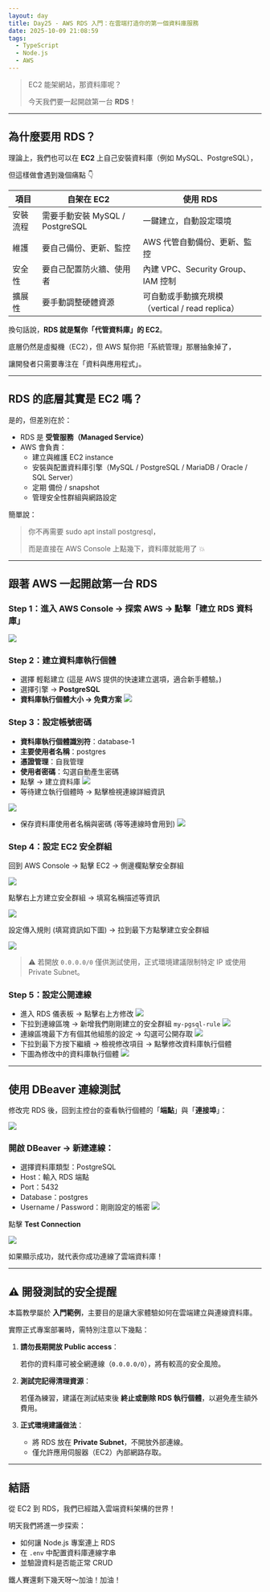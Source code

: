 ```yaml
---
layout: day
title: Day25 - AWS RDS 入門：在雲端打造你的第一個資料庫服務
date: 2025-10-09 21:08:59
tags:
  - TypeScript
  - Node.js
  - AWS
---
```


> EC2 能架網站，那資料庫呢？
>
> 今天我們要一起開啟第一台 **RDS**！

---

## 為什麼要用 RDS？

理論上，我們也可以在 **EC2** 上自己安裝資料庫（例如 MySQL、PostgreSQL），

但這樣做會遇到幾個痛點 👇

<!-- more -->

| 項目     | 自架在 EC2                      | 使用 RDS                                        |
| -------- | ------------------------------- | ----------------------------------------------- |
| 安裝流程 | 需要手動安裝 MySQL / PostgreSQL | 一鍵建立，自動設定環境                          |
| 維護     | 要自己備份、更新、監控          | AWS 代管自動備份、更新、監控                    |
| 安全性   | 要自己配置防火牆、使用者        | 內建 VPC、Security Group、IAM 控制              |
| 擴展性   | 要手動調整硬體資源              | 可自動或手動擴充規模（vertical / read replica） |

換句話說，**RDS 就是幫你「代管資料庫」的 EC2**。

底層仍然是虛擬機（EC2），但 AWS 幫你把「系統管理」那層抽象掉了，

讓開發者只需要專注在「資料與應用程式」。

---

## RDS 的底層其實是 EC2 嗎？

是的，但差別在於：

- RDS 是 **受管服務（Managed Service）**
- AWS 會負責：
  - 建立與維護 EC2 instance
  - 安裝與配置資料庫引擎（MySQL / PostgreSQL / MariaDB / Oracle / SQL Server）
  - 定期 備份 / snapshot
  - 管理安全性群組與網路設定

簡單說：

> 你不再需要 sudo apt install postgresql，
>
> 而是直接在 AWS Console 上點幾下，資料庫就能用了 💥

---

## 跟著 AWS 一起開啟第一台 RDS

### Step 1：進入 AWS Console → 探索 AWS → 點擊「建立 RDS 資料庫」

![](https://github.com/ArvinYang1925/iThome-2025/blob/main/images/Day25-RDS-Intro/1-start-rds.png?raw=true)

### Step 2：建立資料庫執行個體

- 選擇 輕鬆建立 (這是 AWS 提供的快速建立選項，適合新手體驗。)
- 選擇引擎 → **PostgreSQL**
- **資料庫執行個體大小 → 免費方案**
  ![](https://github.com/ArvinYang1925/iThome-2025/blob/main/images/Day25-RDS-Intro/2-rds-info.png?raw=true)

### Step 3：設定帳號密碼

- **資料庫執行個體識別符**：database-1
- **主要使用者名稱**：postgres
- **憑證管理**：自我管理
- **使用者密碼**：勾選自動產生密碼
- 點擊 → 建立資料庫
  ![](https://github.com/ArvinYang1925/iThome-2025/blob/main/images/Day25-RDS-Intro/3-rds-account.png?raw=true)
- 等待建立執行個體時 → 點擊檢視連線詳細資訊

![](https://github.com/ArvinYang1925/iThome-2025/blob/main/images/Day25-RDS-Intro/4-rds-conn.png?raw=true)

- 保存資料庫使用者名稱與密碼 (等等連線時會用到)
  ![](https://github.com/ArvinYang1925/iThome-2025/blob/main/images/Day25-RDS-Intro/5-rds-conn-info.png?raw=true)

### Step 4：設定 EC2 安全群組

回到 AWS Console → 點擊 EC2 → 側邊欄點擊安全群組

![](https://github.com/ArvinYang1925/iThome-2025/blob/main/images/Day25-RDS-Intro/6-ec2-sg.png?raw=true)

點擊右上方建立安全群組 → 填寫名稱描述等資訊

![](https://github.com/ArvinYang1925/iThome-2025/blob/main/images/Day25-RDS-Intro/7-create-sg.png?raw=true)

設定傳入規則 (填寫資訊如下圖) → 拉到最下方點擊建立安全群組

![](https://github.com/ArvinYang1925/iThome-2025/blob/main/images/Day25-RDS-Intro/8-sg-in-rule.png?raw=true)

> ⚠️ 若開放 `0.0.0.0/0` 僅供測試使用，正式環境建議限制特定 IP 或使用 Private Subnet。

### Step 5：設定公開連線

- 進入 RDS 儀表板 → 點擊右上方修改
  ![](https://github.com/ArvinYang1925/iThome-2025/blob/main/images/Day25-RDS-Intro/9-edit-rds.png?raw=true)
- 下拉到連線區塊 → 新增我們剛剛建立的安全群組 `my-pgsql-rule`
  ![](https://github.com/ArvinYang1925/iThome-2025/blob/main/images/Day25-RDS-Intro/10-add-sg.png?raw=true)
- 連線區塊最下方有個其他組態的設定 → 勾選可公開存取
  ![](https://github.com/ArvinYang1925/iThome-2025/blob/main/images/Day25-RDS-Intro/11-public-access.png?raw=true)
- 下拉到最下方按下繼續 → 檢視修改項目 → 點擊修改資料庫執行個體
- 下圖為修改中的資料庫執行個體
  ![](https://github.com/ArvinYang1925/iThome-2025/blob/main/images/Day25-RDS-Intro/12-editing-rds.png?raw=true)

---

## 使用 DBeaver 連線測試

修改完 RDS 後，回到主控台的查看執行個體的「**端點**」與「**連接埠**」：

![](https://github.com/ArvinYang1925/iThome-2025/blob/main/images/Day25-RDS-Intro/13-rds-console.png?raw=true)

### 開啟 DBeaver → 新建連線：

- 選擇資料庫類型：PostgreSQL
- Host：輸入 RDS 端點
- Port：5432
- Database：postgres
- Username / Password：剛剛設定的帳密
  ![](https://github.com/ArvinYang1925/iThome-2025/blob/main/images/Day25-RDS-Intro/14-db-conn.png?raw=true)

點擊 **Test Connection**

![](https://github.com/ArvinYang1925/iThome-2025/blob/main/images/Day25-RDS-Intro/15-db-conn-test.png?raw=true)

如果顯示成功，就代表你成功連線了雲端資料庫！

---

## ⚠️ 開發測試的安全提醒

本篇教學屬於 **入門範例**，主要目的是讓大家體驗如何在雲端建立與連線資料庫。

實際正式專案部署時，需特別注意以下幾點：

1. **請勿長期開放 Public access**：

   若你的資料庫可被全網連線（`0.0.0.0/0`），將有較高的安全風險。

2. **測試完記得清理資源**：

   若僅為練習，建議在測試結束後 **終止或刪除 RDS 執行個體**，以避免產生額外費用。

3. **正式環境建議做法**：
   - 將 RDS 放在 **Private Subnet**，不開放外部連線。
   - 僅允許應用伺服器（EC2）內部網路存取。

---

## 結語

從 EC2 到 RDS，我們已經踏入雲端資料架構的世界！

明天我們將進一步探索：

- 如何讓 Node.js 專案連上 RDS
- 在 `.env` 中配置資料庫連線字串
- 並驗證資料是否能正常 CRUD

鐵人賽還剩下幾天呀～加油！加油！
